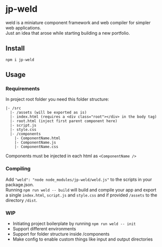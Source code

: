 # jp-weld

weld is a miniature component framework and web compiler for simpler web applications.  
Just an idea that arose while starting building a new portfolio.

## Install

`npm i jp-weld`

## Usage
### Requirements
In project root folder you need this folder structure:
```
|- /src
  |- /assets (will be exported as is)
  |- index.html (requires a <div class="root"></div> in the body tag)
  |- root.html (inject first parent component here)
  |- script.js
  |- style.css
  |- /components
    |- ComponentName.html
    |- ComponentName.js
    |- ComponentName.css
```
Components must be injected in each html as `<ComponentName />`

### Compiling
Add `"weld": "node node_modules/jp-weld/weld.js"` to the scripts in your package.json.  
Running `npm run weld -- build` will build and compile your app and export a single `index.html`, `script.js` and `style.css` and if provided `/assets` to the directory `/dist`.

### WIP
- Initiating project boilerplate by running `npm run weld -- init`
- Support different environments
- Support for folder structure inside /components
- Make config to enable custom things like input and output directories
